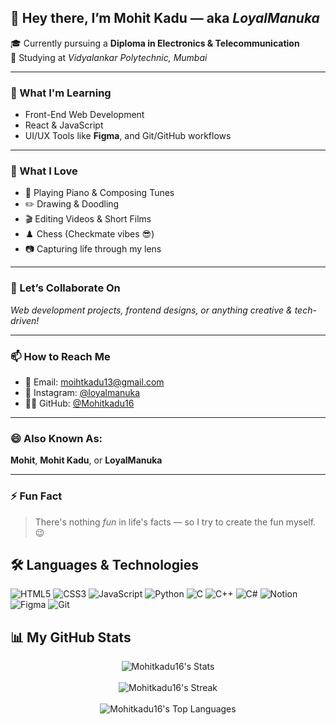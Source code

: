 ## 👋 Hey there, I’m Mohit Kadu — aka *LoyalManuka*

🎓 Currently pursuing a **Diploma in Electronics & Telecommunication**  
📍 Studying at *Vidyalankar Polytechnic, Mumbai*

---

### 🌱 What I'm Learning
- Front-End Web Development  
- React & JavaScript  
- UI/UX Tools like **Figma**, and Git/GitHub workflows  

---

### 🎨 What I Love
- 🎹 Playing Piano & Composing Tunes  
- ✏️ Drawing & Doodling  
- 🎬 Editing Videos & Short Films  
- ♟️ Chess (Checkmate vibes 😎)  
- 📷 Capturing life through my lens  

---

### 🤝 Let’s Collaborate On
*Web development projects, frontend designs, or anything creative & tech-driven!*

---

### 📫 How to Reach Me
- 📧 Email: [moihtkadu13@gmail.com](mailto:moihtkadu13@gmail.com)  
- 📸 Instagram: [@loyalmanuka](https://www.instagram.com/loyalmanuka/)  
- 🧑‍💻 GitHub: [@Mohitkadu16](https://github.com/Mohitkadu16)

---

### 😄 Also Known As:
**Mohit**, **Mohit Kadu**, or **LoyalManuka**

---

### ⚡ Fun Fact
> There's nothing *fun* in life's facts — so I try to create the fun myself. 😉



## 🛠️ Languages & Technologies

![HTML5](https://img.shields.io/badge/HTML5-E34F26?style=flat-square&logo=html5&logoColor=white) 
![CSS3](https://img.shields.io/badge/CSS3-1572B6?style=flat-square&logo=css3&logoColor=white) 
![JavaScript](https://img.shields.io/badge/JavaScript-F7DF1E?logo=javascript&logoColor=000&style=flat-square)
![Python](https://img.shields.io/badge/Python-3670A0?logo=python&logoColor=ffdd54&style=flat-square)
![C](https://img.shields.io/badge/C-A8B9CC?style=flat-square&logo=c&logoColor=white)
![C++](https://img.shields.io/badge/C++-00599C?style=flat-square&logo=c%2B%2B&logoColor=white)
![C#](https://img.shields.io/badge/C%23-239120?style=flat-square&logo=c-sharp&logoColor=white)
![Notion](https://img.shields.io/badge/Notion-000000?style=flat-square&logo=notion&logoColor=white) 
![Figma](https://img.shields.io/badge/Figma-F24E1E?style=flat-square&logo=figma&logoColor=white)
![Git](https://img.shields.io/badge/Git-F05032?logo=git&logoColor=white&style=flat-square)

## 📊 My GitHub Stats

<div align="center">

  <img src="https://github-readme-stats.vercel.app/api?username=Mohitkadu16&theme=vue-dark&show_icons=true&hide_border=false&count_private=true" alt="Mohitkadu16's Stats" />
  <br><br/>
  
  <img src="https://github-readme-streak-stats.herokuapp.com/?user=Mohitkadu16&theme=vue-dark&hide_border=false" alt="Mohitkadu16's Streak" />
  <br><br/>
  
  <img src="https://github-readme-stats.vercel.app/api/top-langs/?username=Mohitkadu16&theme=vue-dark&show_icons=true&hide_border=false&layout=compact" alt="Mohitkadu16's Top Languages" />

</div>

<!---
Mohitkadu16/Mohitkadu16 is a ✨ special ✨ repository because its `README.md` (this file) appears on your GitHub profile.
You can click the Preview link to take a look at your changes.
--->
